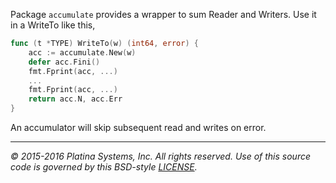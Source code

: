 Package `accumulate` provides a wrapper to sum Reader and Writers.
Use it in a WriteTo like this,

```Go
func (t *TYPE) WriteTo(w) (int64, error) {
	acc := accumulate.New(w)
	defer acc.Fini()
	fmt.Fprint(acc, ...)
	...
	fmt.Fprint(acc, ...)
	return acc.N, acc.Err
}
```

An accumulator will skip subsequent read and writes on error.

---

*&copy; 2015-2016 Platina Systems, Inc. All rights reserved.
Use of this source code is governed by this BSD-style [LICENSE].*

[LICENSE]: ../LICENSE
